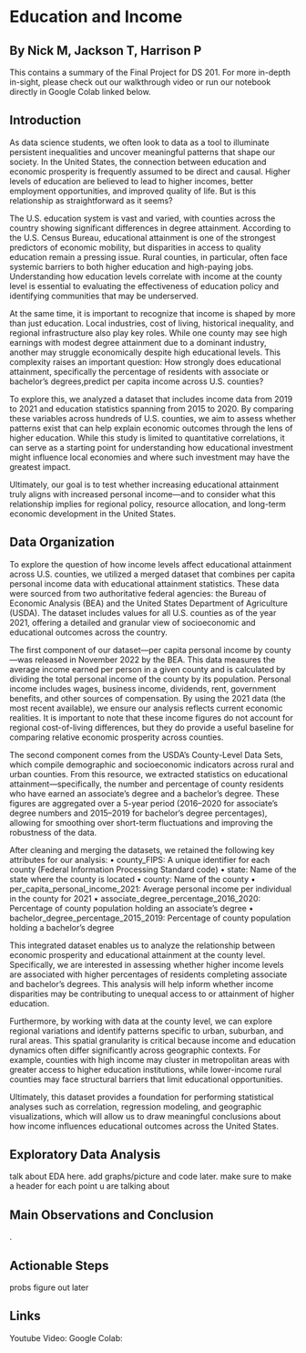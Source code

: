 # Education and Income
## By Nick M, Jackson T, Harrison P
This contains a summary of the Final Project for DS 201. For more in-depth in-sight, please check out our walkthrough video or run our notebook directly in Google Colab linked below.
## Introduction

As data science students, we often look to data as a tool to illuminate persistent inequalities and uncover meaningful patterns that shape our society. In the United States, the connection between education and economic prosperity is frequently assumed to be direct and causal. Higher levels of education are believed to lead to higher incomes, better employment opportunities, and improved quality of life. But is this relationship as straightforward as it seems?

The U.S. education system is vast and varied, with counties across the country showing significant differences in degree attainment. According to the U.S. Census Bureau, educational attainment is one of the strongest predictors of economic mobility, but disparities in access to quality education remain a pressing issue. Rural counties, in particular, often face systemic barriers to both higher education and high-paying jobs. Understanding how education levels correlate with income at the county level is essential to evaluating the effectiveness of education policy and identifying communities that may be underserved.

At the same time, it is important to recognize that income is shaped by more than just education. Local industries, cost of living, historical inequality, and regional infrastructure also play key roles. While one county may see high earnings with modest degree attainment due to a dominant industry, another may struggle economically despite high educational levels. This complexity raises an important question: How strongly does educational attainment, specifically the percentage of residents with associate or bachelor’s degrees,predict per capita income across U.S. counties?

To explore this, we analyzed a dataset that includes income data from 2019 to 2021 and education statistics spanning from 2015 to 2020. By comparing these variables across hundreds of U.S. counties, we aim to assess whether patterns exist that can help explain economic outcomes through the lens of higher education. While this study is limited to quantitative correlations, it can serve as a starting point for understanding how educational investment might influence local economies and where such investment may have the greatest impact.

Ultimately, our goal is to test whether increasing educational attainment truly aligns with increased personal income—and to consider what this relationship implies for regional policy, resource allocation, and long-term economic development in the United States.


## Data Organization
To explore the question of how income levels affect educational attainment across U.S. counties, we utilized a merged dataset that combines per capita personal income data with educational attainment statistics. These data were sourced from two authoritative federal agencies: the Bureau of Economic Analysis (BEA) and the United States Department of Agriculture (USDA). The dataset includes values for all U.S. counties as of the year 2021, offering a detailed and granular view of socioeconomic and educational outcomes across the country.

The first component of our dataset—per capita personal income by county—was released in November 2022 by the BEA. This data measures the average income earned per person in a given county and is calculated by dividing the total personal income of the county by its population. Personal income includes wages, business income, dividends, rent, government benefits, and other sources of compensation. By using the 2021 data (the most recent available), we ensure our analysis reflects current economic realities. It is important to note that these income figures do not account for regional cost-of-living differences, but they do provide a useful baseline for comparing relative economic prosperity across counties.

The second component comes from the USDA’s County-Level Data Sets, which compile demographic and socioeconomic indicators across rural and urban counties. From this resource, we extracted statistics on educational attainment—specifically, the number and percentage of county residents who have earned an associate’s degree and a bachelor’s degree. These figures are aggregated over a 5-year period (2016–2020 for associate’s degree numbers and 2015–2019 for bachelor’s degree percentages), allowing for smoothing over short-term fluctuations and improving the robustness of the data.

After cleaning and merging the datasets, we retained the following key attributes for our analysis:
	•	county_FIPS: A unique identifier for each county (Federal Information Processing Standard code)
	•	state: Name of the state where the county is located
	•	county: Name of the county
	•	per_capita_personal_income_2021: Average personal income per individual in the county for 2021
	•	associate_degree_percentage_2016_2020: Percentage of county population holding an associate’s degree
	•	bachelor_degree_percentage_2015_2019: Percentage of county population holding a bachelor’s degree

This integrated dataset enables us to analyze the relationship between economic prosperity and educational attainment at the county level. Specifically, we are interested in assessing whether higher income levels are associated with higher percentages of residents completing associate and bachelor’s degrees. This analysis will help inform whether income disparities may be contributing to unequal access to or attainment of higher education.

Furthermore, by working with data at the county level, we can explore regional variations and identify patterns specific to urban, suburban, and rural areas. This spatial granularity is critical because income and education dynamics often differ significantly across geographic contexts. For example, counties with high income may cluster in metropolitan areas with greater access to higher education institutions, while lower-income rural counties may face structural barriers that limit educational opportunities.

Ultimately, this dataset provides a foundation for performing statistical analyses such as correlation, regression modeling, and geographic visualizations, which will allow us to draw meaningful conclusions about how income influences educational outcomes across the United States.

## Exploratory Data Analysis
talk about EDA here. add graphs/picture and code later. make sure to make a header for each point u are talking about

## Main Observations and Conclusion
.

## Actionable Steps
probs figure out later

## Links
Youtube Video:
Google Colab:
